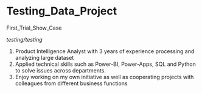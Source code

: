 # Testing_Data_Project
First_Trial_Show_Case

*testing/testing*

1. Product Intelligence Analyst with 3 years of experience processing and analyzing large dataset
2. Applied technical skills such as Power-BI, Power-Apps, SQL and Python to solve issues across departments.
3. Enjoy working on my own initiative as well as cooperating projects with colleagues from different business functions




